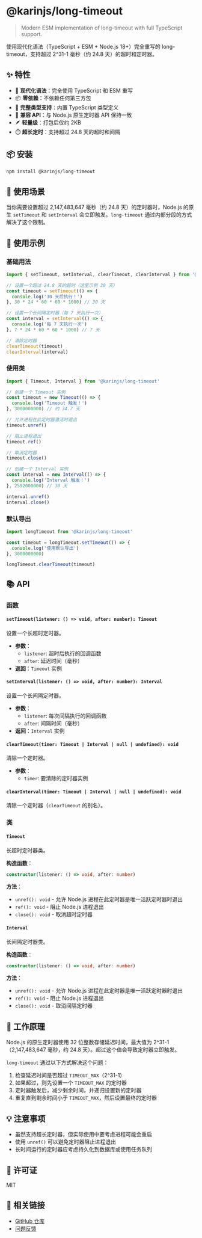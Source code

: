 # @karinjs/long-timeout

> Modern ESM implementation of long-timeout with full TypeScript support.

使用现代化语法（TypeScript + ESM + Node.js 18+）完全重写的 long-timeout，支持超过 2^31-1 毫秒（约 24.8 天）的超时和定时器。

## ✨ 特性

- 🚀 **现代化语法**：完全使用 TypeScript 和 ESM 重写
- 📦 **零依赖**：不依赖任何第三方包
- 🎯 **完整类型支持**：内置 TypeScript 类型定义
- 🔄 **兼容 API**：与 Node.js 原生定时器 API 保持一致
- 🪶 **轻量级**：打包后仅约 2KB
- ⏱️ **超长定时**：支持超过 24.8 天的超时和间隔

## 📦 安装

```bash
npm install @karinjs/long-timeout
```

## 🎯 使用场景

当你需要设置超过 2,147,483,647 毫秒（约 24.8 天）的定时器时，Node.js 的原生 `setTimeout` 和 `setInterval` 会立即触发。`long-timeout` 通过内部分段的方式解决了这个限制。

## 📖 使用示例

### 基础用法

```typescript
import { setTimeout, setInterval, clearTimeout, clearInterval } from '@karinjs/long-timeout'

// 设置一个超过 24.8 天的超时（这里示例 30 天）
const timeout = setTimeout(() => {
  console.log('30 天后执行！')
}, 30 * 24 * 60 * 60 * 1000) // 30 天

// 设置一个长间隔定时器（每 7 天执行一次）
const interval = setInterval(() => {
  console.log('每 7 天执行一次')
}, 7 * 24 * 60 * 60 * 1000) // 7 天

// 清除定时器
clearTimeout(timeout)
clearInterval(interval)
```

### 使用类

```typescript
import { Timeout, Interval } from '@karinjs/long-timeout'

// 创建一个 Timeout 实例
const timeout = new Timeout(() => {
  console.log('Timeout 触发！')
}, 3000000000) // 约 34.7 天

// 允许进程在此定时器激活时退出
timeout.unref()

// 阻止进程退出
timeout.ref()

// 取消定时器
timeout.close()

// 创建一个 Interval 实例
const interval = new Interval(() => {
  console.log('Interval 触发！')
}, 2592000000) // 30 天

interval.unref()
interval.close()
```

### 默认导出

```typescript
import longTimeout from '@karinjs/long-timeout'

const timeout = longTimeout.setTimeout(() => {
  console.log('使用默认导出')
}, 3000000000)

longTimeout.clearTimeout(timeout)
```

## 📚 API

### 函数

#### `setTimeout(listener: () => void, after: number): Timeout`

设置一个长超时定时器。

- **参数**：
  - `listener`: 超时后执行的回调函数
  - `after`: 延迟时间（毫秒）
- **返回**：`Timeout` 实例

#### `setInterval(listener: () => void, after: number): Interval`

设置一个长间隔定时器。

- **参数**：
  - `listener`: 每次间隔执行的回调函数
  - `after`: 间隔时间（毫秒）
- **返回**：`Interval` 实例

#### `clearTimeout(timer: Timeout | Interval | null | undefined): void`

清除一个定时器。

- **参数**：
  - `timer`: 要清除的定时器实例

#### `clearInterval(timer: Timeout | Interval | null | undefined): void`

清除一个定时器（`clearTimeout` 的别名）。

### 类

#### `Timeout`

长超时定时器类。

**构造函数**：

```typescript
constructor(listener: () => void, after: number)
```

**方法**：

- `unref(): void` - 允许 Node.js 进程在此定时器是唯一活跃定时器时退出
- `ref(): void` - 阻止 Node.js 进程退出
- `close(): void` - 取消超时定时器

#### `Interval`

长间隔定时器类。

**构造函数**：

```typescript
constructor(listener: () => void, after: number)
```

**方法**：

- `unref(): void` - 允许 Node.js 进程在此定时器是唯一活跃定时器时退出
- `ref(): void` - 阻止 Node.js 进程退出
- `close(): void` - 取消间隔定时器

## 🔧 工作原理

Node.js 的原生定时器使用 32 位整数存储延迟时间，最大值为 2^31-1（2,147,483,647 毫秒，约 24.8 天）。超过这个值会导致定时器立即触发。

`long-timeout` 通过以下方式解决这个问题：

1. 检查延迟时间是否超过 `TIMEOUT_MAX`（2^31-1）
2. 如果超过，则先设置一个 `TIMEOUT_MAX` 的定时器
3. 定时器触发后，减少剩余时间，并递归设置新的定时器
4. 重复直到剩余时间小于 `TIMEOUT_MAX`，然后设置最终的定时器

## 💡 注意事项

- 虽然支持超长定时器，但实际使用中要考虑进程可能会重启
- 使用 `unref()` 可以避免定时器阻止进程退出
- 长时间运行的定时器应考虑持久化到数据库或使用任务队列

## 📄 许可证

MIT

## 🔗 相关链接

- [GitHub 仓库](https://github.com/KarinJS/esmify)
- [问题反馈](https://github.com/KarinJS/esmify/issues)
